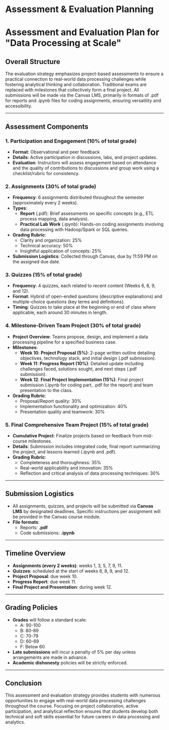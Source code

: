 Assessment & Evaluation Planning
================================

# Assessment and Evaluation Plan for "Data Processing at Scale"

## Overall Structure
The evaluation strategy emphasizes project-based assessments to ensure a practical connection to real-world data processing challenges while fostering analytical thinking and collaboration. Traditional exams are replaced with milestones that collectively form a final project. All submissions will be made via the Canvas LMS, primarily in formats of .pdf for reports and .ipynb files for coding assignments, ensuring versatility and accessibility.

---

## Assessment Components

### 1. Participation and Engagement (10% of total grade)
- **Format**: Observational and peer feedback
- **Details**: Active participation in discussions, labs, and project updates.
- **Evaluation**: Instructors will assess engagement based on attendance and the quality of contributions to discussions and group work using a checklist/rubric for consistency.

### 2. Assignments (30% of total grade)
- **Frequency**: 6 assignments distributed throughout the semester (approximately every 2 weeks).
- **Types**:
  - **Report** (.pdf): Brief assessments on specific concepts (e.g., ETL process mapping, data analysis).
  - **Practical Lab Work** (.ipynb): Hands-on coding assignments involving data processing with Hadoop/Spark or SQL queries.
- **Grading Rubric**:
  - Clarity and organization: 25%
  - Technical accuracy: 50%
  - Insightful application of concepts: 25%
- **Submission Logistics**: Collected through Canvas, due by 11:59 PM on the assigned due date.

### 3. Quizzes (15% of total grade)
- **Frequency**: 4 quizzes, each related to recent content (Weeks 6, 8, 9, and 12).
- **Format**: Hybrid of open-ended questions (descriptive explanations) and multiple-choice questions (key terms and definitions).
- **Timing**: Quizzes to take place at the beginning or end of class where applicable, each around 30 minutes in length.

### 4. Milestone-Driven Team Project (30% of total grade)
- **Project Overview**: Teams propose, design, and implement a data processing pipeline for a specified business case.
- **Milestones**:
  - **Week 10**: **Project Proposal (5%)**: 2-page written outline detailing objectives, technology stack, and initial design (.pdf submission).
  - **Week 11**: **Progress Report (10%)**: Detailed update including challenges faced, solutions sought, and next steps (.pdf submission).
  - **Week 12**: **Final Project Implementation (15%)**: Final project submission (.ipynb for coding part, .pdf for the report) and team presentation to the class.
- **Grading Rubric**:
  - Proposal/Report quality: 30%
  - Implementation functionality and optimization: 40%
  - Presentation quality and teamwork: 30%

### 5. Final Comprehensive Team Project (15% of total grade)
- **Cumulative Project**: Finalize projects based on feedback from mid-course milestones.
- **Details**: Submission includes integrated code, final report summarizing the project, and lessons learned (.ipynb and .pdf).
- **Grading Rubric**:
  - Completeness and thoroughness: 35%
  - Real-world applicability and innovation: 35%
  - Reflection and critical analysis of data processing techniques: 30%

---

## Submission Logistics
- All assignments, quizzes, and projects will be submitted via **Canvas LMS** by designated deadlines. Specific instructions per assignment will be provided in the Canvas course module.
- **File formats**:
  - Reports: **.pdf**
  - Code submissions: **.ipynb**

---

## Timeline Overview
- **Assignments (every 2 weeks)**: weeks 1, 3, 5, 7, 9, 11.
- **Quizzes**: scheduled at the start of weeks 6, 8, 9, and 12.
- **Project Proposal**: due week 10.
- **Progress Report**: due week 11.
- **Final Project and Presentation**: during week 12.

---

## Grading Policies
- **Grades** will follow a standard scale:
  - A: 90-100
  - B: 80-89
  - C: 70-79
  - D: 60-69
  - F: Below 60
- **Late submissions** will incur a penalty of 5% per day unless arrangements are made in advance.
- **Academic dishonesty** policies will be strictly enforced.

---

## Conclusion
This assessment and evaluation strategy provides students with numerous opportunities to engage with real-world data processing challenges throughout the course. Focusing on project collaboration, active participation, and analytical reflection ensures that students develop both technical and soft skills essential for future careers in data processing and analytics.